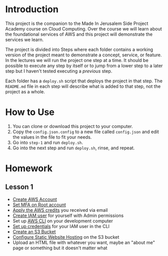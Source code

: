 # Introduction
This project is the companion to the Made In Jerusalem Side Project Academy course
on Cloud Computing. Over the course we will learn about the foundational services of
AWS and this project will demonstrate the services we learn.

The project is divided into Steps where each folder contains a working version of the
project meant to demonstrate a concept, service, or feature. In the lectures we will
run the project one step at a time. It should be possible to execute any step by itself
or to jump from a lower step to a later step but I haven't tested executing a _previous_
step.

Each folder has a `deploy.sh` script that deploys the project in that step. The `README.md`
file in each step will describe what is added to that step, not the project as a whole.

# How to Use
1. You can clone or download this project to your computer.
1. Copy the `config.json.config` to a new file called `config.json` and edit the values
   in the file to fit your needs.
1. Go into `step-1` and run `deploy.sh`.
1. Go into the next step and run `deploy.sh`, rinse, and repeat.

# Homework

## Lesson 1
* [Create AWS Account](https://aws.amazon.com/premiumsupport/knowledge-center/create-and-activate-aws-account/)
* [Set MFA on Root account](https://docs.aws.amazon.com/IAM/latest/UserGuide/id_credentials_mfa_enable_virtual.html#enable-virt-mfa-for-root)
* [Apply the AWS credits](https://aws.amazon.com/awscredits/) you received via email
* [Create IAM user](https://docs.aws.amazon.com/IAM/latest/UserGuide/id_users_create.html#id_users_create_console)
   for yourself with Admin permissions
* Set up [AWS CLI](https://docs.aws.amazon.com/cli/latest/userguide/install-cliv2.html) on your development computer
* [Set up credentials](https://docs.aws.amazon.com/cli/latest/userguide/cli-configure-quickstart.html) for your IAM user
   in the CLI
* [Create an S3 Bucket](https://docs.aws.amazon.com/AmazonS3/latest/user-guide/create-bucket.html)
* [Configure Static Website Hosting](https://docs.aws.amazon.com/AmazonS3/latest/user-guide/static-website-hosting.html)
   on the S3 bucket
* Upload an HTML file with whatever you want, maybe an "about me" page or something but it doesn't matter what

